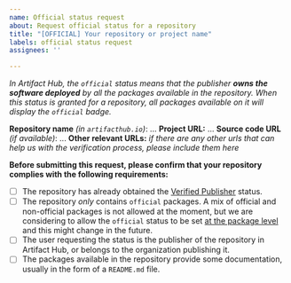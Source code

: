 ```yaml
---
name: Official status request
about: Request official status for a repository
title: "[OFFICIAL] Your repository or project name"
labels: official status request
assignees: ''

---
```


*In Artifact Hub, the `official` status means that the publisher **owns the software deployed** by *all* the packages available in the repository. When this status is granted for a repository, all packages available on it will display the `official` badge.*

**Repository name** *(in `artifacthub.io`)*: ...
**Project URL:** ...
**Source code URL** *(if available)*: ...
**Other relevant URLs:** *if there are any other urls that can help us with the verification process, please include them here*

**Before submitting this request, please confirm that your repository complies with the following requirements:**

- [ ] The repository has already obtained the [Verified Publisher](https://artifacthub.io/docs/topics/repositories/#verified-publisher) status.
- [ ] The repository *only* contains `official` packages. A mix of official and non-official packages is not allowed at the moment, but we are considering to allow the `official` status to be set [at the package level](https://github.com/artifacthub/hub/issues/972) and this might change in the future.
- [ ] The user requesting the status is the publisher of the repository in Artifact Hub, or belongs to the organization publishing it.
- [ ] The packages available in the repository provide some documentation, usually in the form of a `README.md` file.
